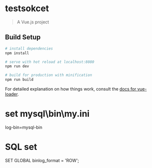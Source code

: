 # testsokcet

> A Vue.js project

## Build Setup

``` bash
# install dependencies
npm install

# serve with hot reload at localhost:8080
npm run dev

# build for production with minification
npm run build
```

For detailed explanation on how things work, consult the [docs for vue-loader](http://vuejs.github.io/vue-loader).

# set mysql\bin\my.ini
log-bin=mysql-bin

# SQL set
SET GLOBAL binlog_format = 'ROW';
